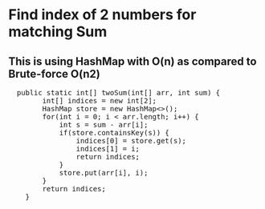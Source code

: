 # Find index of 2 numbers for matching Sum 
## This is using HashMap with O(n) as compared to Brute-force O(n2)

<pre>
  public static int[] twoSum(int[] arr, int sum) {
		int[] indices = new int[2];
		HashMap<Integer, Integer> store = new HashMap<>();
		for(int i = 0; i < arr.length; i++) {
			int s = sum - arr[i];
			if(store.containsKey(s)) {
				indices[0] = store.get(s);
				indices[1] = i;
				return indices;
			}
			store.put(arr[i], i);
		}
		return indices;
	}
  </pre>
